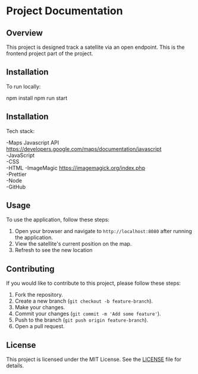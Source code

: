 # Project Documentation

## Overview

This project is designed track a satellite via an open endpoint. This is the frontend project part of the project.

## Installation

To run locally:

npm install
npm run start

## Installation

Tech stack:

-Maps Javascript API https://developers.google.com/maps/documentation/javascript \
-JavaScript \
-CSS \
-HTML
-ImageMagic https://imagemagick.org/index.php \
-Prettier \
-Node \
-GitHub 

## Usage

To use the application, follow these steps:

1. Open your browser and navigate to `http://localhost:8080` after running the application.
2. View the satellite's current position on the map.
3. Refresh to see the new location

## Contributing

If you would like to contribute to this project, please follow these steps:

1. Fork the repository.
2. Create a new branch (`git checkout -b feature-branch`).
3. Make your changes.
4. Commit your changes (`git commit -m 'Add some feature'`).
5. Push to the branch (`git push origin feature-branch`).
6. Open a pull request.

## License

This project is licensed under the MIT License. See the [LICENSE](LICENSE) file for details.
